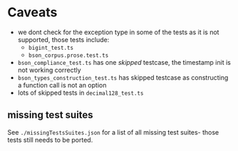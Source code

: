 # Caveats

- we dont check for the exception type in some of the tests as it is not
  supported, those tests include:
  - `bigint_test.ts`
  - `bson_corpus.prose.test.ts`
- `bson_compliance_test.ts` has one _skipped_ testcase, the timestamp init is
  not working correctly
- `bson_types_construction_test.ts` has skipped testcase as constructing a
  function call is not an option
- lots of skipped tests in `decimal128_test.ts`

## missing test suites

See `./missingTestsSuites.json` for a list of all missing test suites- those
tests still needs to be ported.
